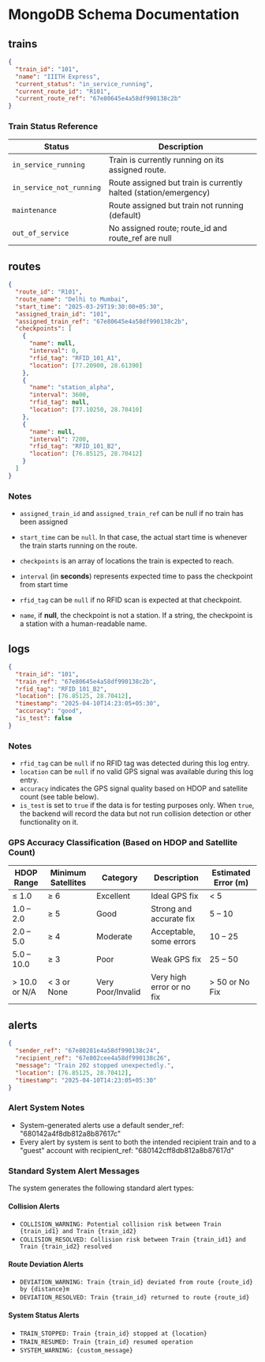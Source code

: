 # MongoDB Schema Documentation

## trains

```json
{
  "train_id": "101",
  "name": "IIITH Express",
  "current_status": "in_service_running",
  "current_route_id": "R101",
  "current_route_ref": "67e80645e4a58df990138c2b"
}
```

### Train Status Reference

| Status                  | Description                                             |
|-------------------------|---------------------------------------------------------|
| `in_service_running`     | Train is currently running on its assigned route.                      |
| `in_service_not_running` | Route assigned but train is currently halted (station/emergency)       |
| `maintenance`            | Route assigned but train not running (default)                         |
| `out_of_service`         | No assigned route; route_id and route_ref are null                     |


## routes

```json
{
  "route_id": "R101",
  "route_name": "Delhi to Mumbai",
  "start_time": "2025-03-29T19:30:00+05:30",
  "assigned_train_id": "101",
  "assigned_train_ref": "67e80645e4a58df990138c2b",
  "checkpoints": [
    {
      "name": null,
      "interval": 0,
      "rfid_tag": "RFID_101_A1",
      "location": [77.20900, 28.61390]
    },
    {
      "name": "station_alpha",
      "interval": 3600,
      "rfid_tag": null,
      "location": [77.10250, 28.70410]
    },
    {
      "name": null,
      "interval": 7200,
      "rfid_tag": "RFID_101_B2",
      "location": [76.85125, 28.70412]
    }
  ]
}
```
### Notes
- `assigned_train_id` and `assigned_train_ref` can be null if no train has been assigned
- `start_time` can be `null`. In that case, the actual start time is whenever the train starts running on the route.
- `checkpoints` is an array of locations the train is expected to reach.
- `interval` (in **seconds**) represents expected time to pass the checkpoint from start time
  
- `rfid_tag` can be `null` if no RFID scan is expected at that checkpoint.
- `name`, if **null**, the checkpoint is not a station. If a string, the checkpoint is a station with a human-readable name.


## logs

```json
{
  "train_id": "101",
  "train_ref": "67e80645e4a58df990138c2b",
  "rfid_tag": "RFID_101_B2",               
  "location": [76.85125, 28.70412],          
  "timestamp": "2025-04-10T14:23:05+05:30",
  "accuracy": "good",                      
  "is_test": false                        
}
```
### Notes
- `rfid_tag` can be `null` if no RFID tag was detected during this log entry.
- `location` can be `null` if no valid GPS signal was available during this log entry.
- `accuracy` indicates the GPS signal quality based on HDOP and satellite count (see table below).
- `is_test` is set to `true` if the data is for testing purposes only. When `true`, the backend will record the data but not run collision detection or other functionality on it.

### GPS Accuracy Classification (Based on HDOP and Satellite Count)

| HDOP Range      | Minimum Satellites | Category           | Description             | Estimated Error (m) |
|-----------------|--------------------|--------------------|-------------------------|----------------------|
| ≤ 1.0           | ≥ 6                | Excellent          | Ideal GPS fix           | < 5                  |
| 1.0 – 2.0       | ≥ 5                | Good               | Strong and accurate fix | 5 – 10               |
| 2.0 – 5.0       | ≥ 4                | Moderate           | Acceptable, some errors | 10 – 25              |
| 5.0 – 10.0      | ≥ 3                | Poor               | Weak GPS fix            | 25 – 50              |
| > 10.0 or N/A   | < 3 or None        | Very Poor/Invalid  | Very high error or no fix | > 50 or No Fix     |

## alerts

```json
{
  "sender_ref": "67e80281e4a58df990138c24",
  "recipient_ref": "67e802cee4a58df990138c26",
  "message": "Train 202 stopped unexpectedly.",
  "location": [76.85125, 28.70412],   
  "timestamp": "2025-04-10T14:23:05+05:30"
}
```

### Alert System Notes
- System-generated alerts use a default sender_ref: "680142a4f8db812a8b87617c"
- Every alert by system is sent to both the intended recipient train and to a "guest" account with recipient_ref: "680142cff8db812a8b87617d"

### Standard System Alert Messages

The system generates the following standard alert types:

#### Collision Alerts
- `COLLISION_WARNING: Potential collision risk between Train {train_id1} and Train {train_id2}`
- `COLLISION_RESOLVED: Collision risk between Train {train_id1} and Train {train_id2} resolved`

#### Route Deviation Alerts
- `DEVIATION_WARNING: Train {train_id} deviated from route {route_id} by {distance}m`
- `DEVIATION_RESOLVED: Train {train_id} returned to route {route_id}`

#### System Status Alerts
- `TRAIN_STOPPED: Train {train_id} stopped at {location}`
- `TRAIN_RESUMED: Train {train_id} resumed operation`
- `SYSTEM_WARNING: {custom_message}`